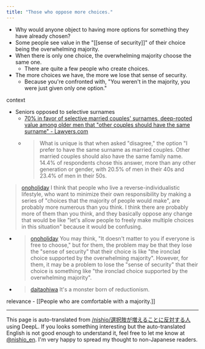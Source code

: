 ```yaml
---
title: "Those who oppose more choices."
---
```


- Why would anyone object to having more options for something they have already chosen?
- Some people see value in the "[[sense of security]]" of their choice being the overwhelming majority.
- When there is only one choice, the overwhelming majority choose the same one.
    - There are quite a few people who create choices.
- The more choices we have, the more we lose that sense of security.
    - Because you're confronted with, "You weren't in the majority, you were just given only one option."

context
- Seniors opposed to selective surnames
    - [70% in favor of selective married couples' surnames, deep-rooted value among older men that "other couples should have the same surname" - Lawyers.com](https://www.bengo4.com/c_23/n_12024/)
    - > What is unique is that when asked "disagree," the option "I prefer to have the same surname as married couples. Other married couples should also have the same family name. 14.4% of respondents chose this answer, more than any other generation or gender, with 20.5% of men in their 40s and 23.4% of men in their 50s.

> [onoholiday](https://twitter.com/onoholiday/status/1375593209779261440) I think that people who live a reverse-individualistic lifestyle, who want to minimize their own responsibility by making a series of "choices that the majority of people would make", are probably more numerous than you think. I think there are probably more of them than you think, and they basically oppose any change that would be like "let's allow people to freely make multiple choices in this situation" because it would be confusing.
- > [onoholiday](https://twitter.com/onoholiday/status/1375593780598824961) You may think, "It doesn't matter to you if everyone is free to choose," but for them, the problem may be that they lose the "sense of security" that their choice is like "the ironclad choice supported by the overwhelming majority". However, for them, it may be a problem to lose the "sense of security" that their choice is something like "the ironclad choice supported by the overwhelming majority".
- > [daitaohiwa](https://twitter.com/daitaohiwa/status/1376011651883798530) It's a monster born of reductionism.

relevance
    - [[People who are comfortable with a majority.]]

---
This page is auto-translated from [/nishio/選択肢が増えることに反対する人](https://scrapbox.io/nishio/選択肢が増えることに反対する人) using DeepL. If you looks something interesting but the auto-translated English is not good enough to understand it, feel free to let me know at [@nishio_en](https://twitter.com/nishio_en). I'm very happy to spread my thought to non-Japanese readers.